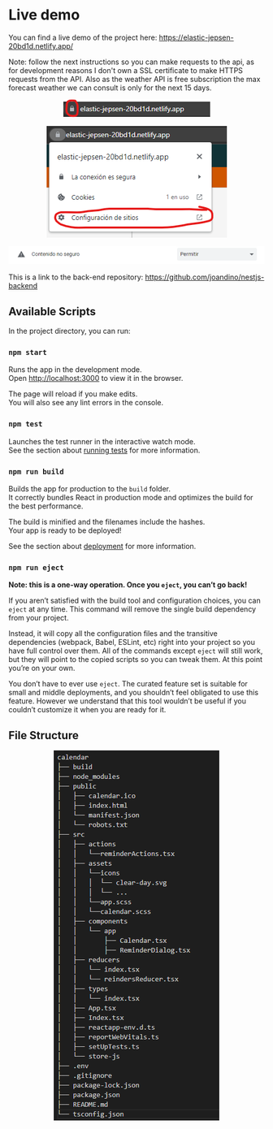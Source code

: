 # Live demo

You can find a live demo of the project here: https://elastic-jepsen-20bd1d.netlify.app/

Note: follow the next instructions so you can make requests to the api, as for development reasons I don't own a SSL certificate to make HTTPS requests from the API.
Also as the weather API is free subscription the max forecast weather we can consult is only for the next 15 days.

<p align="center">
  <img src="src/assets/images/calendar-1.png" alt="calendar-1" />
</p>
<p align="center">
  <img src="src/assets/images/calendar-2.png" alt="calendar-2" />
</p>
<p align="center">
  <img src="src/assets/images/calendar-3.png" alt="calendar-3" />
</p>

This is a link to the back-end repository: https://github.com/joandino/nestjs-backend

## Available Scripts

In the project directory, you can run:

### `npm start`

Runs the app in the development mode.\
Open [http://localhost:3000](http://localhost:3000) to view it in the browser.

The page will reload if you make edits.\
You will also see any lint errors in the console.

### `npm test`

Launches the test runner in the interactive watch mode.\
See the section about [running tests](https://facebook.github.io/create-react-app/docs/running-tests) for more information.

### `npm run build`

Builds the app for production to the `build` folder.\
It correctly bundles React in production mode and optimizes the build for the best performance.

The build is minified and the filenames include the hashes.\
Your app is ready to be deployed!

See the section about [deployment](https://facebook.github.io/create-react-app/docs/deployment) for more information.

### `npm run eject`

**Note: this is a one-way operation. Once you `eject`, you can’t go back!**

If you aren’t satisfied with the build tool and configuration choices, you can `eject` at any time. This command will remove the single build dependency from your project.

Instead, it will copy all the configuration files and the transitive dependencies (webpack, Babel, ESLint, etc) right into your project so you have full control over them. All of the commands except `eject` will still work, but they will point to the copied scripts so you can tweak them. At this point you’re on your own.

You don’t have to ever use `eject`. The curated feature set is suitable for small and middle deployments, and you shouldn’t feel obligated to use this feature. However we understand that this tool wouldn’t be useful if you couldn’t customize it when you are ready for it.

## File Structure

<p align="center">
  <img src="src/assets/images/file-structure.png" alt="file" /></a>
</p>
